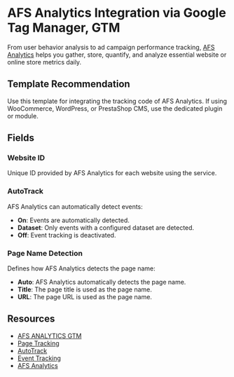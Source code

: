 
# AFS Analytics Integration via Google Tag Manager, GTM
From user behavior analysis to ad campaign performance tracking, [AFS Analytics](https://www.afsanalytics.com) helps you gather, store, quantify, and analyze essential website or online store metrics daily. 

## Template Recommendation
Use this template for integrating the tracking code of AFS Analytics. If using WooCommerce, WordPress, or PrestaShop CMS, use the dedicated plugin or module.

## Fields

### Website ID
Unique ID provided by AFS Analytics for each website using the service.

### AutoTrack
AFS Analytics can automatically detect events:
- **On**: Events are automatically detected.
- **Dataset**: Only events with a configured dataset are detected.
- **Off**: Event tracking is deactivated.

### Page Name Detection
Defines how AFS Analytics detects the page name:
- **Auto**: AFS Analytics automatically detects the page name.
- **Title**: The page title is used as the page name.
- **URL**: The page URL is used as the page name.

## Resources
- [AFS ANALYTICS GTM](https://help.afsanalytics.com/en/install/google_tag_manager/)
- [Page Tracking](https://help.afsanalytics.com/en/developers/page-tracking/)
- [AutoTrack](https://help.afsanalytics.com/en/developers/autotrack/)
- [Event Tracking](https://help.afsanalytics.com/en/developers/event-tracking/)
- [AFS Analytics](https://www.afsanalytics.com)

